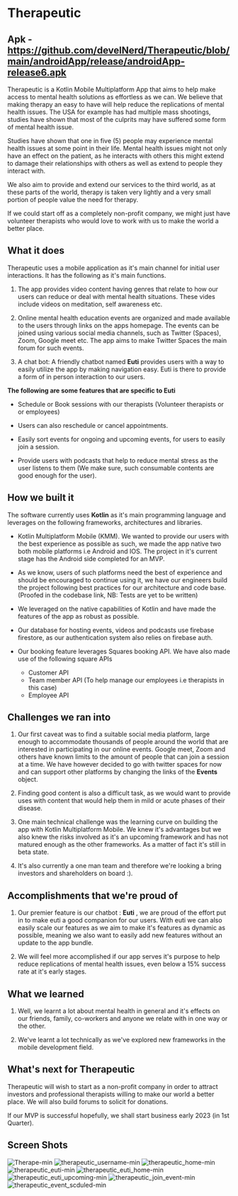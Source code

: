 # Therapeutic

## Apk - https://github.com/develNerd/Therapeutic/blob/main/androidApp/release/androidApp-release6.apk

Therapeutic is a Kotlin Mobile Multiplatform App that aims to help make access to mental health solutions as effortless as we can. We believe that making therapy an easy to have will help reduce the replications of mental health issues. The USA for example has had multiple mass shootings, studies have shown that most of the culprits may have suffered some form of mental health issue. 

Studies have shown that one in five (5) people may experience mental health issues at some point in their life. Mental health issues might not only have an effect on the patient, as he interacts with others this might extend to damage their relationships with others as well as extend to people they interact with.



We also aim to provide and extend our services to the third world, as at these parts of the world, therapy is taken very lightly and a very small portion of people value the need for therapy. 

If we could start off as a completely non-profit company, we might just have volunteer therapists who would love to work with us to make the world a better place.

## What it does
Therapeutic uses a mobile application as it's main channel for initial user interactions. It has the following as it's main functions.

1. The app provides video content having genres that relate to how our users can reduce or deal with mental health situations. These vides include videos on meditation, self awareness etc.

2. Online mental health education events are organized and made available to the users through links on the apps homepage. The events can be joined using various social media channels, such as Twitter (Spaces), Zoom, Google meet etc. The app aims to make Twitter Spaces the main forum for such events.

3. A chat bot: A friendly chatbot named **Euti** provides users with a way to easily utilize the app by making navigation easy. Euti is there to provide a form of in person interaction to our users.

**The following are some features that are specific to Euti**

- Schedule or Book sessions with our therapists (Volunteer therapists or or employees)

- Users can also reschedule or cancel appointments.

- Easily sort events for ongoing and upcoming events, for users to easily join a session.

- Provide users with podcasts that help to reduce mental stress as the user listens to them (We make sure, such consumable contents are good enough for the user).

## How we built it

The software currently uses **Kotlin** as it's main programming language and leverages on the following frameworks, architectures and libraries.

- Kotlin Multiplatform Mobile (KMM). We wanted to provide our users with the best experience as possible as such, we made the app native two both mobile platforms i.e Android and IOS. The project in it's current stage has the Android side completed for an MVP. 

- As we know, users of such platforms need the best of experience and should be encouraged to continue using it, we have our engineers build the project following best practices for our architecture and code base. (Proofed in the codebase link, NB: Tests are yet to be written) 

- We leveraged on the native capabilities of Kotlin and have made the features of the app as robust as possible. 

- Our database for hosting events, videos and podcasts use firebase firestore, as our authentication system also relies on firebase auth.

- Our booking feature leverages Squares booking API. We have also made use of the following square APIs 
   - Customer API
   - Team member API (To help manage our employees i.e therapists in this case)
   - Employee API
   


## Challenges we ran into
1. Our first caveat was to find a suitable social media platform, large enough to accommodate thousands of people around the world that are interested in participating in our online events. Google meet, Zoom and others have known limits to the amount of people that can join a session at a time.
We have however decided to go with twitter spaces for now and can support other platforms by changing the links of the **Events** object.

2. Finding good content is also a difficult task, as we would want to provide uses with content that would help them in mild or acute phases of their disease.

3. One main technical challenge was the learning curve on building the app with Kotlin Multiplatform Mobile. We knew it's advantages but we also knew the risks involved as it's an upcoming framework and has not matured enough as the other frameworks. As a matter of fact it's still in beta state.

4. It's also currently a one man team and therefore we're looking a bring investors and shareholders on board :).

## Accomplishments that we're proud of
1. Our premier feature is our chatbot : **Euti** , we are proud of the effort put in to make euti a good companion for our users. With euti we can also easily scale our features as we aim to make it's features as dynamic as possible, meaning we also want to easily add new features without an update to the app bundle.

2. We will feel more accomplished if our app serves it's purpose to help reduce replications of mental health issues, even below a 15% success rate at it's early stages. 

## What we learned

1. Well, we learnt a lot about mental health in general and it's effects on our friends, family, co-workers and anyone we relate with in one way or the other.

2. We've learnt a lot technically as we've explored new frameworks in the mobile development field.

## What's next for Therapeutic

Therapeutic will wish to start as a non-profit company in order to attract investors and professional therapists willing to make our world a better place. We will also build forums to solicit for donations.

If our MVP is successful hopefully, we shall start business early 2023 (in 1st Quarter).

## Screen Shots





![Therape-min](https://user-images.githubusercontent.com/37780207/186479789-5443161a-f578-4bc1-97fc-6fb45aed653a.png)  ![therapeutic_username-min](https://user-images.githubusercontent.com/37780207/186479883-c453e41c-dae6-4f98-a4cf-4251300886e9.png)  ![therapeutic_home-min](https://user-images.githubusercontent.com/37780207/186480371-2be77e35-f369-40cc-b9bf-c40efb3a780a.png)  ![therapeutic_euti-min](https://user-images.githubusercontent.com/37780207/186480656-dd132a08-44f8-48e4-adbb-e30e3f0d6f55.png)  ![therapeutic_euti_home-min](https://user-images.githubusercontent.com/37780207/186480725-a5650add-cfe4-4ecd-98bf-649ae0e716b1.png)  ![therapeutic_euti_upcoming-min](https://user-images.githubusercontent.com/37780207/186480765-49fa1e62-1c32-4f7b-8e3f-3fa22c5f0d29.png)  ![therapeutic_join_event-min](https://user-images.githubusercontent.com/37780207/186480794-08494619-95be-4cea-8d0e-d9c48bbf6035.png)  ![therapeutic_event_scduled-min](https://user-images.githubusercontent.com/37780207/186481179-876ec8de-6b49-4e1b-8fc3-e6ba16b7fe14.png)




